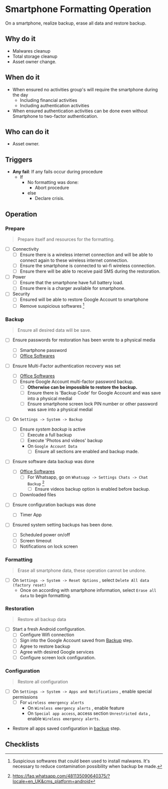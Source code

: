 # Smartphone Formatting Operation

On a smartphone, realize backup, erase all data and restore backup.

## Why do it

-   Malwares cleanup
-   Total storage cleanup
-   Asset owner change.

## When do it

-   When ensured no activities group's will require the smartphone during the day
    -   Including financial activities
    -   Including authentication activities
-   When ensured authentication activities can be done even without Smartphone to two-factor authentication.

## Who can do it

-   Asset owner.

## Triggers

-   **Any fail**: If any fails occur during procedure
    -   If
        -   No formatting was done:
            -   Abort procedure
        -   else
            -   Declare crisis.

## Operation

### Prepare

> Prepare itself and resources for the formatting.

-   [ ] Connectivity
    -   [ ] Ensure there is a wireless internet connection and will be able to connect again to these wireless internet connection.
    -   [ ] Ensure the smartphone is connected to wi-fi wireless connection.
    -   [ ] Ensure there will be able to receive paid SMS during the restoration.
-   [ ] Power
    -   [ ] Ensure that the smartphone have full battery load.
    -   [ ] Ensure there is a charger available for smartphone.
-   [ ] Security
    -   [ ] Ensured will be able to restore Google Account to smartphone
    -   [ ] Remove suspicious softwares [^1]

### Backup

> Ensure all desired data will be save.

-   [ ] Ensure passwords for restoration has been wrote to a physical media
    -   [ ] Smartphone password
    -   [ ] [Office Softwares](../../../../../Checklists/Services/Digital%20Softwares/Office%20Softwares.md)
-   [ ] Ensure Multi-Factor authentication recovery was set

    -   [ ] [Office Softwares](../../../../../Checklists/Services/Digital%20Softwares/Office%20Softwares.md)
    -   [ ] Ensure Google Account multi-factor password backup.
        -   [ ] **Otherwise can be impossible to restore the backup.**
        -   [ ] Ensure there is 'Backup Code' for Google Account and was save into a physical medial
        -   [ ] Ensure smartphone screen lock PIN number or other password was save into a physical medial

-   [ ] On `Settings -> System -> Backup`
    -   [ ] Ensure _system backup_ is active
        -   [ ] Execute a full backup
        -   [ ] Execute 'Photos and videos' backup
        -   On `Google Account Data`
            -   [ ] Ensure all sections are enabled and backup made.
-   [ ] Ensure software data backup was done
    -   [ ] [Office Softwares](../../../../../Checklists/Services/Digital%20Softwares/Office%20Softwares.md)
        -   [ ] For Whatsapp, go on `Whatsapp -> Settings Chats -> Chat Backup` [^2]
            -   [ ] Ensure videos backup option is enabled before backup.
    -   [ ] Downloaded files
-   [ ] Ensure configuration backups was done
    -   [ ] Timer App
-   [ ] Ensured system setting backups has been done.
    -   [ ] Scheduled power on/off
    -   [ ] Screen timeout
    -   [ ] Notifications on lock screen

### Formatting

> Erase all smartphone data, these operation cannot be undone.

-   [ ] On `Settings -> System -> Reset Options` , select `Delete All data (factory reset)`
    -   Once on according with smartphone information, select `Erase all data` to begin formatting.

### Restoration

> Restore all backup data

-   [ ] Start a fresh Android configuration.
    -   [ ] Configure Wifi connection
    -   [ ] Sign into the Google Account saved from [Backup](#backup) step.
    -   [ ] Agree to restore backup
    -   [ ] Agree with desired Google services
    -   [ ] Configure screen lock configuration.

### Configuration

> Restore all configuration

-   [ ] On `Settings -> System -> Apps and Notifications` , enable special permissions
    -   [ ] For `wireless emergency alerts`
        -   On `Wireless emergency alerts` , enable feature
        -   On `Special app access`, access section `Unrestricted data` , enable `Wireless emergency alerts`.
-   Restore all apps saved configuration in [backup](#backup) step.

## Checklists

[^1]: Suspicious softwares that could been used to install malwares. It's necessary to reduce contamination possibility when backup be made.
[^2]: <https://faq.whatsapp.com/481135090640375/?locale=en_UK&cms_platform=android>
